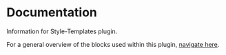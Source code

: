 # Documentation

Information for Style-Templates plugin.

For a general overview of the blocks used within this plugin, [navigate here](/blocks/general 'General Block Overview').
